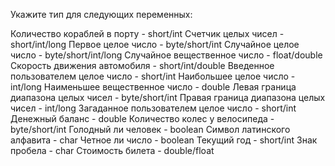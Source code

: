 Укажите тип для следующих переменных:  
  
  Количество кораблей в порту - short/int
  Счетчик целых чисел - short/int/long
  Первое целое число - byte/short/int
  Случайное целое число - byte/short/int/long
  Случайное вещественное число - float/double
  Скорость движения автомобиля - short/int/double
  Введенное пользователем целое число - short/int
  Наибольшее целое число - int/long
  Наименьшее вещественное число - double
  Левая граница диапазона целых чисел - byte/short/int
  Правая граница диапазона целых чисел - int/long
  Загаданное пользователем целое число - short/int
  Денежный баланс - double 
  Количество колес у велосипеда - byte/short/int
  Голодный ли человек - boolean
  Символ латинского алфавита - char
  Четное ли число - boolean
  Текущий год - short/int
  Знак пробела - char
  Стоимость билета - double/float
